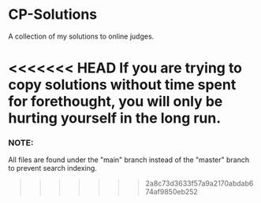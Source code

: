 # CP-Solutions
 A collection of my solutions to online judges.
 
<<<<<<< HEAD
 If you are trying to copy solutions without time spent for forethought, you will only be hurting yourself in the long run.
=======
 ### NOTE: 
 All files are found under the "main" branch instead of the "master" branch to prevent search indexing.
>>>>>>> 2a8c73d3633f57a9a2170abdab674af9850eb252
